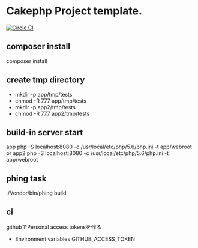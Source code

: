 # Cakephp Project template.
[![Circle CI](https://circleci.com/gh/mongorian-chop/cake-template.svg?style=svg)](https://circleci.com/gh/mongorian-chop/cake-template)

## composer install
composer install

## create tmp directory
- mkdir -p app/tmp/tests
- chmod -R 777 app/tmp/tests
- mkdir -p app2/tmp/tests
- chmod -R 777 app2/tmp/tests

## build-in server start
app
    php -S localhost:8080 -c /usr/local/etc/php/5.6/php.ini -t app/webroot
        or
app2
    php -S localhost:8080 -c /usr/local/etc/php/5.6/php.ini -t app/webroot

## phing task
./Vendor/bin/phing build

## ci
githubでPersonal access tokensを作る
- Environment variables
    GITHUB_ACCESS_TOKEN

